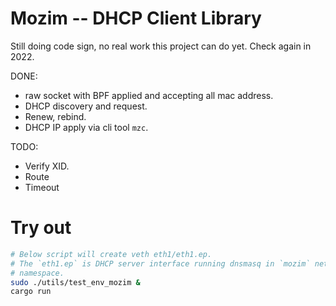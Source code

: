 # Mozim -- DHCP Client Library

Still doing code sign, no real work this project can do yet.
Check again in 2022.

DONE:
 * raw socket with BPF applied and accepting all mac address.
 * DHCP discovery and request.
 * Renew, rebind.
 * DHCP IP apply via cli tool `mzc`.

TODO:
 * Verify XID.
 * Route
 * Timeout

# Try out

```bash
# Below script will create veth eth1/eth1.ep.
# The `eth1.ep` is DHCP server interface running dnsmasq in `mozim` network
# namespace.
sudo ./utils/test_env_mozim &
cargo run
```
